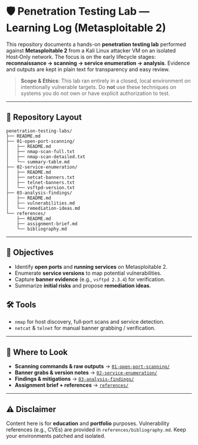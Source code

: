 # 🛡️ Penetration Testing Lab — Learning Log (Metasploitable 2)

This repository documents a hands-on **penetration testing lab** performed against **Metasploitable 2** from a Kali Linux attacker VM on an isolated Host‑Only network. The focus is on the early lifecycle stages: **reconnaissance → scanning → service enumeration → analysis**. Evidence and outputs are kept in plain text for transparency and easy review.

> **Scope & Ethics**: This lab ran entirely in a closed, local environment on intentionally vulnerable targets. Do **not** use these techniques on systems you do not own or have explicit authorization to test.

---

## 📂 Repository Layout

```
penetration-testing-labs/
├── README.md
├── 01-open-port-scanning/
│   ├── README.md
│   ├── nmap-scan-full.txt
│   ├── nmap-scan-detailed.txt
│   └── summary-table.md
├── 02-service-enumeration/
│   ├── README.md
│   ├── netcat-banners.txt
│   ├── telnet-banners.txt
│   └── vsftpd-version.txt
├── 03-analysis-findings/
│   ├── README.md
│   ├── vulnerabilities.md
│   └── remediation-ideas.md
└── references/
    ├── README.md
    ├── assignment-brief.md
    └── bibliography.md
```

---

## 🎯 Objectives

- Identify **open ports** and **running services** on Metasploitable 2.
- Enumerate **service versions** to map potential vulnerabilities.
- Capture **banner evidence** (e.g., `vsftpd 2.3.4`) for verification.
- Summarize **initial risks** and propose **remediation ideas**.

## 🛠️ Tools

- `nmap` for host discovery, full‑port scans and service detection.
- `netcat` & `telnet` for manual banner grabbing / verification.

---

## 🔗 Where to Look

- **Scanning commands & raw outputs** → [`01-open-port-scanning/`](https://github.com/wis-beau/penetration-testing-labs/tree/main/penetration-testing-labs/01-open-port-scanning)
- **Banner grabs & version notes** → [`02-service-enumeration/`](./02-service-enumeration)
- **Findings & mitigations** → [`03-analysis-findings/`](./03-analysis-findings)
- **Assignment brief + references** → [`references/`](./references)

---

## ⚠️ Disclaimer

Content here is for **education** and **portfolio** purposes. Vulnerability references (e.g., CVEs) are provided in `references/bibliography.md`. Keep your environments patched and isolated.

